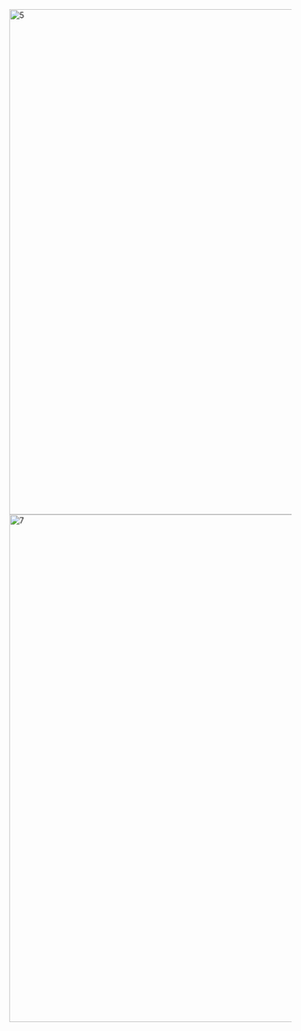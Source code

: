 
<img width="901" alt="5" src="https://user-images.githubusercontent.com/99664429/222919600-e23155bf-b1ee-4c61-af99-6418da07587f.png">
<img width="905" alt="7" src="https://user-images.githubusercontent.com/99664429/222919605-4e95dcae-06af-41e8-85f1-a396835e78ae.png">
